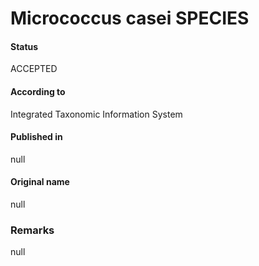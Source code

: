 # Micrococcus casei SPECIES

#### Status
ACCEPTED

#### According to
Integrated Taxonomic Information System

#### Published in
null

#### Original name
null

### Remarks
null